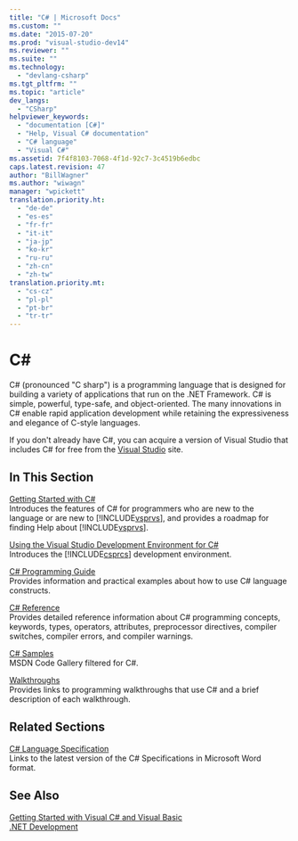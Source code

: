 ```yaml
---
title: "C# | Microsoft Docs"
ms.custom: ""
ms.date: "2015-07-20"
ms.prod: "visual-studio-dev14"
ms.reviewer: ""
ms.suite: ""
ms.technology: 
  - "devlang-csharp"
ms.tgt_pltfrm: ""
ms.topic: "article"
dev_langs: 
  - "CSharp"
helpviewer_keywords: 
  - "documentation [C#]"
  - "Help, Visual C# documentation"
  - "C# language"
  - "Visual C#"
ms.assetid: 7f4f8103-7068-4f1d-92c7-3c4519b6edbc
caps.latest.revision: 47
author: "BillWagner"
ms.author: "wiwagn"
manager: "wpickett"
translation.priority.ht: 
  - "de-de"
  - "es-es"
  - "fr-fr"
  - "it-it"
  - "ja-jp"
  - "ko-kr"
  - "ru-ru"
  - "zh-cn"
  - "zh-tw"
translation.priority.mt: 
  - "cs-cz"
  - "pl-pl"
  - "pt-br"
  - "tr-tr"
---
```

# C#
C# (pronounced "C sharp") is a programming language that is designed for building a variety of applications that run on the .NET Framework. C# is simple, powerful, type-safe, and object-oriented. The many innovations in C# enable rapid application development while retaining the expressiveness and elegance of C-style languages.  
  
 If you don't already have C#, you can acquire a version of Visual Studio that includes C# for free from the [Visual Studio](https://www.visualstudio.com/products/free-developer-offers-vs) site.  
  
## In This Section  
 [Getting Started with C#](../csharp/getting-started/getting-started-with-csharp.md)  
 Introduces the features of C# for programmers who are new to the language or are new to [!INCLUDE[vsprvs](../csharp/includes/vsprvs_md.md)], and provides a roadmap for finding Help about [!INCLUDE[vsprvs](../csharp/includes/vsprvs_md.md)].  
  
 [Using the Visual Studio Development Environment for C#](/visualstudio/csharp-ide/using-the-visual-studio-development-environment-for-csharp)  
 Introduces the [!INCLUDE[csprcs](../csharp/includes/csprcs_md.md)] development environment.  
  
 [C# Programming Guide](../csharp/programming-guide/index.md)  
 Provides information and practical examples about how to use C# language constructs.  
  
 [C# Reference](../csharp/language-reference/index.md)  
 Provides detailed reference information about C# programming concepts, keywords, types, operators, attributes, preprocessor directives, compiler switches, compiler errors, and compiler warnings.  
  
 [C# Samples](http://code.msdn.microsoft.com/site/search?f%5B0%5D.Type=ProgrammingLanguage&f%5B0%5D.Value=C%23&f%5B0%5D.Text=C%23)  
 MSDN Code Gallery filtered for C#.  
  
 [Walkthroughs](../csharp/walkthroughs.md)  
 Provides links to programming walkthroughs that use C# and a brief description of each walkthrough.  
  
## Related Sections  
 [C# Language Specification](../csharp/language-reference/language-specification.md)  
 Links to the latest version of the C# Specifications in Microsoft Word format.  
  
## See Also  
 [Getting Started with Visual C# and Visual Basic](/visualstudio/ide/getting-started-with-visual-csharp-and-visual-basic)   
 [.NET Development](../Topic/.NET%20Development.md)